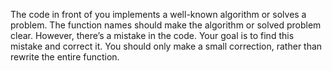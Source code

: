 The code in front of you implements a well-known algorithm or solves a problem. The function names should make the algorithm or solved problem clear. However, there’s a mistake in the code. Your goal is to find this mistake and correct it. You should only make a small correction, rather than rewrite the entire function. 
